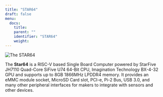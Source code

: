 ```yaml
---
title: "STAR64"
draft: false
menu:
  docs:
    title:
    parent: ""
    identifier: "STAR64"
    weight: 
---
```


![The STAR64](images/Star64.jpg)

The **Star64** is a RISC-V based Single Board Computer powered by StarFive JH7110 Quad-Core SiFive U74 64-Bit CPU, Imagination Technology BX-4-32 GPU and supports up to 8GB 1866MHz LPDDR4 memory. It provides an eMMC module socket, MicroSD Card slot, PCI-e, Pi-2 Bus, USB 3.0, and many other peripheral interfaces for makers to integrate with sensors and other devices.
